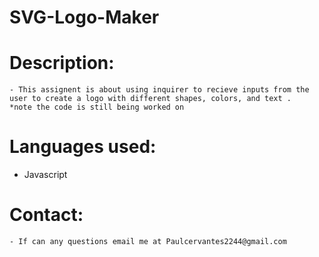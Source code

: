 # SVG-Logo-Maker

# Description:
    - This assignent is about using inquirer to recieve inputs from the user to create a logo with different shapes, colors, and text . 
    *note the code is still being worked on 

# Languages used: 
 * Javascript

# Contact: 
    - If can any questions email me at Paulcervantes2244@gmail.com